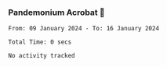 ### Pandemonium Acrobat 🤸

<!--START_SECTION:waka-->

```all_time
From: 09 January 2024 - To: 16 January 2024

Total Time: 0 secs

No activity tracked
```

<!--END_SECTION:waka-->
